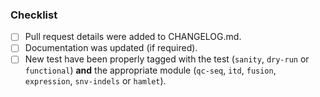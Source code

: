 ### Checklist
- [ ] Pull request details were added to CHANGELOG.md.
- [ ] Documentation was updated (if required).
- [ ] New test have been properly tagged with the test (`sanity`, `dry-run` or
      `functional`) **and** the appropriate module (`qc-seq`, `itd`, `fusion`,
      `expression`, `snv-indels` or `hamlet`).
